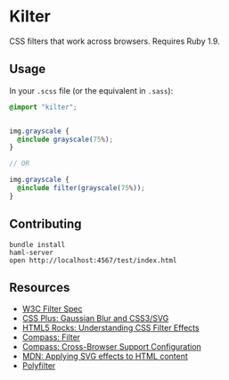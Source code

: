 # Kilter

CSS filters that work across browsers.  Requires Ruby 1.9.

## Usage

In your `.scss` file (or the equivalent in `.sass`):

```scss
@import "kilter";


img.grayscale {
  @include grayscale(75%);
}

// OR

img.grayscale {
  @include filter(grayscale(75%));
}
```

## Contributing

```
bundle install
haml-server
open http://localhost:4567/test/index.html
```

## Resources

* [W3C Filter Spec](https://dvcs.w3.org/hg/FXTF/raw-file/tip/filters/index.html)
* [CSS Plus: Gaussian Blur and CSS3/SVG](http://css-plus.com/2012/03/gaussian-blur/)
* [HTML5 Rocks: Understanding CSS Filter Effects](http://www.html5rocks.com/en/tutorials/filters/understanding-css/)
* [Compass: Filter](http://compass-style.org/reference/compass/css3/filter/)
* [Compass: Cross-Browser Support Configuration](http://compass-style.org/reference/compass/support/)
* [MDN: Applying SVG effects to HTML content](https://developer.mozilla.org/en-US/docs/Applying_SVG_effects_to_HTML_content)
* [Polyfilter](https://github.com/Schepp/CSS-Filters-Polyfill)
